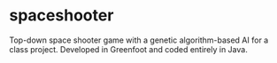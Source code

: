 # spaceshooter
Top-down space shooter game with a genetic algorithm-based AI for a class project. Developed in Greenfoot and coded entirely in Java.
